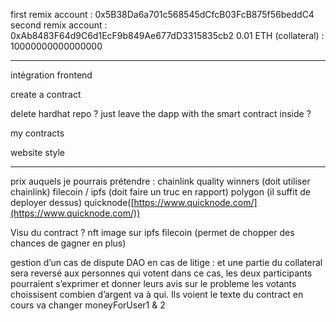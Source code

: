 first remix account : 0x5B38Da6a701c568545dCfcB03FcB875f56beddC4
second remix account : 0xAb8483F64d9C6d1EcF9b849Ae677dD3315835cb2
0.01 ETH (collateral) : 10000000000000000

---

intégration frontend

create a contract

delete hardhat repo ? just leave the dapp with the smart contract inside ?

my contracts

website style

---

prix auquels je pourrais prétendre :
chainlink quality winners (doit utiliser chainlink)
filecoin / ipfs (doit faire un truc en rapport)
polygon (il suffit de deployer dessus)
quicknode([https://www.quicknode.com/](https://www.quicknode.com/))

Visu du contract ?
nft
image sur ipfs
filecoin (permet de chopper des chances de gagner en plus)

gestion d’un cas de dispute
DAO en cas de litige :
et une partie du collateral sera reversé aux personnes qui votent
dans ce cas, les deux participants pourraient s’exprimer et donner leurs avis sur le probleme
les votants choissisent combien d’argent va à qui.
Ils voient le texte du contract en cours
va changer moneyForUser1 & 2
